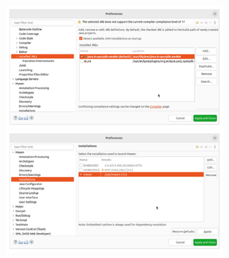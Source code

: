 ![Eclipse Java](image/eclipse-java.png "Eclipse Java")
![Eclipse Maven](image/eclipse-maven.png "Eclipse Maven")
